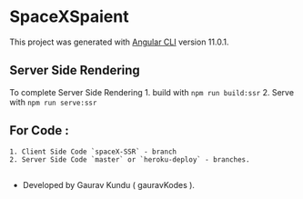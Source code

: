 # SpaceXSpaient

This project was generated with [Angular CLI](https://github.com/angular/angular-cli) version 11.0.1.



## Server Side Rendering
To complete Server Side Rendering 
    1. build with `npm run build:ssr`
    2. Serve with `npm run serve:ssr`

## For Code : 
    1. Client Side Code `spaceX-SSR` - branch
    2. Server Side Code `master` or `heroku-deploy` - branches. 

##
* Developed by Gaurav Kundu ( gauravKodes ).
##
